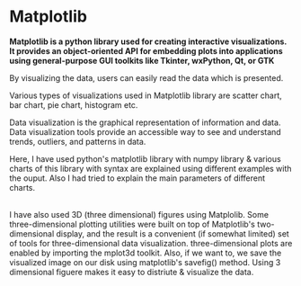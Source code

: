 # Matplotlib

<b> Matplotlib is a python library used for creating interactive visualizations. It provides an object-oriented API for embedding plots into applications using general-purpose GUI toolkits like Tkinter, wxPython, Qt, or GTK </b> <br>

By visualizing the data, users can easily read the data which is presented. <br>

Various types of visualizations used in Matplotlib library are scatter chart, bar chart, pie chart, histogram etc. <br>

Data visualization is the graphical representation of information and data. <br>
Data visualization tools provide an accessible way to see and understand trends, outliers, and patterns in data. <br>

Here, I have used python's matplotlib library with numpy library & various charts of this library with syntax are explained using different examples with the ouput.
Also I had tried to explain the main parameters of different charts. 

<br> I have also used 3D (three dimensional) figures using Matplolib. Some three-dimensional plotting utilities were built on top of Matplotlib's two-dimensional display, and the result is a convenient (if somewhat limited) set of tools for three-dimensional data visualization. three-dimensional plots are enabled by importing the mplot3d toolkit. Also, if we want to, we save the visualized image on our disk using matplotlib's savefig() method. Using 3 dimensional figuere makes it easy to distriute & visualize the data.
